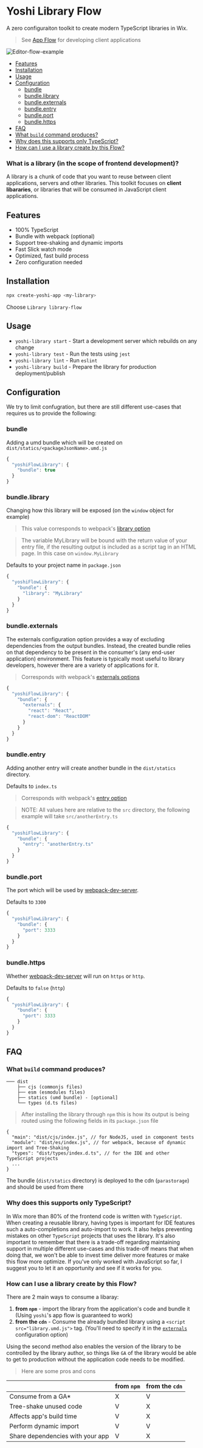 # Yoshi Library Flow

A zero configuraiton toolkit to create modern TypeScript libraries in Wix.

> See [App Flow](https://bo.wix.com/pages/yoshi/docs/guides/app-flow#__docusaurus) for developing client applications

![Editor-flow-example](https://user-images.githubusercontent.com/11733036/77347439-85e60400-6d40-11ea-8270-ae6ac2714a55.gif)

- [Features](#features)
- [Installation](#installation)
- [Usage](#usage)
- [Configuration](#configuration)
  - [bundle](#bundle)
  - [bundle.library](#bundlelibrary)
  - [bundle.externals](#bundleexternals)
  - [bundle.entry](#bundleentry)
  - [bundle.port](#bundleport)
  - [bundle.https](#bundlehttps)
- [FAQ](#faq)
- [What `build` command produces?](#what-build-command-produces)
- [Why does this supports only TypeScript?](#why-does-this-supports-only-typescript)
- [How can I use a library create by this Flow?](#how-can-i-use-a-library-create-by-this-flow)

### What is a library (in the scope of frontend development)?

A library is a chunk of code that you want to reuse between client applications, servers and other libraries. This toolkit focuses on **client libararies**, or libraries that will be consumed in JavaScript client applications.

## Features

- 100% TypeScript
- Bundle with webpack (optional)
- Support tree-shaking and dynamic imports
- Fast Slick watch mode
- Optimized, fast build process
- Zero configuration needed

## Installation

```sh
npx create-yoshi-app <my-library>
```

Choose `Library library-flow`

## Usage

- `yoshi-library start` - Start a development server which rebuilds on any change
- `yoshi-library test` - Run the tests using `jest`
- `yoshi-library lint` - Run `eslint`
- `yoshi-library build` - Prepare the library for production deployment/publish

## Configuration

We try to limit confugration, but there are still different use-cases that requires us to provide the following:

### bundle

Adding a umd bundle which will be created on `dist/statics/<packageJsonName>.umd.js`

```js
{
  "yoshiFlowLibrary": {
    "bundle": true
  }
}
```

### bundle.library

Changing how this library will be exposed (on the `window` object for example)

> This value corresponds to webpack's [library option](https://webpack.js.org/configuration/output/#outputlibrary)

> The variable MyLibrary will be bound with the return value of your entry file, if the resulting output is included as a script tag in an HTML page. In this case on `window.MyLibrary`

Defaults to your project name in `package.json`

```js
{
  "yoshiFlowLibrary": {
    "bundle": {
      "library": "MyLibrary"
    }
  }
}
```

### bundle.externals

The externals configuration option provides a way of excluding dependencies from the output bundles. Instead, the created bundle relies on that dependency to be present in the consumer's (any end-user application) environment. This feature is typically most useful to library developers, however there are a variety of applications for it.

> Corresponds with webpack's [externals options](https://webpack.js.org/configuration/externals/)

```js
{
  "yoshiFlowLibrary": {
    "bundle": {
      "externals": {
        "react": "React",
        "react-dom": "ReactDOM"
      }
    }
  }
}
```

### bundle.entry

Adding another entry will create another bundle in the `dist/statics` directory.

Defaults to `index.ts`

> Corresponds with webpack's [entry option](https://webpack.js.org/configuration/entry-context/#entry)

> NOTE: All values here are relative to the `src` directory, the following example will take `src/anotherEntry.ts`

```js
{
  "yoshiFlowLibrary": {
    "bundle": {
      "entry": "anotherEntry.ts"
    }
  }
}
```

### bundle.port

The port which will be used by [webpack-dev-server](https://github.com/webpack/webpack-dev-server).

Defaults to `3300`

```js
{
  "yoshiFlowLibrary": {
    "bundle": {
      "port": 3333
    }
  }
}
```

### bundle.https

Whether [webpack-dev-server](https://github.com/webpack/webpack-dev-server) will run on `https` or `http`.

Defaults to `false` (`http`)

```js
{
  "yoshiFlowLibrary": {
    "bundle": {
      "port": 3333
    }
  }
}
```

## FAQ

### What `build` command produces?

```none
─── dist
    ├── cjs (commonjs files)
    ├── esm (esmodules files)
    ├── statics (umd bundle) - [optional]
    └── types (d.ts files)
```

> After installing the library through `npm` this is how its output is being routed using the following fields in its `package.json` file

```
{
  "main": "dist/cjs/index.js", // for NodeJS, used in component tests
  "module": "dist/es/index.js", // for webpack, because of dynamic import and Tree-Shaking
  "types": "dist/types/index.d.ts", // for the IDE and other TypeScript projects
  ...
}
```

The bundle (`dist/statics` directory) is deployed to the cdn (`parastorage`) and should be used from there

### Why does this supports only TypeScript?

In Wix more than 80% of the frontend code is written with `TypeScript`. When creating a reusable library, having types is important for IDE features such a auto-completions and auto-import to work. It also helps preventing mistakes on other `TypeScript` projects that uses the library. It's also important to remember that there is a trade-off regarding maintaining support in multiple different use-cases and this trade-off means that when doing that, we won't be able to invest time deliver more features or make this flow more optimize. If you've only worked with JavaScript so far, I suggest you to let it an opportunity and see if it works for you.

### How can I use a library create by this Flow?

There are 2 main ways to consume a libaray:

1. **from `npm`** - import the library from the application's code and bundle it (Using `yoshi`'s app flow is guaranteed to work)
2. **from the `cdn`** - Consume the already bundled library using a `<script src="library.umd.js">` tag. (You'll need to specify it in the [`externals`](https://bo.wix.com/pages/yoshi/docs/api/configuration#externals) configuration option)

Using the second method also enables the version of the library to be controlled by the library author, so things like `GA` of the library would be able to get to production without the application code needs to be modified.

> Here are some pros and cons

|                                  | from `npm` | from the `cdn` |
| -------------------------------- | ---------- | -------------- |
| Consume from a GA\*              | X          | V              |
| Tree-shake unused code           | V          | X              |
| Affects app's build time         | V          | X              |
| Perform dynamic import           | V          | V              |
| Share dependencies with your app | V          | X              |
